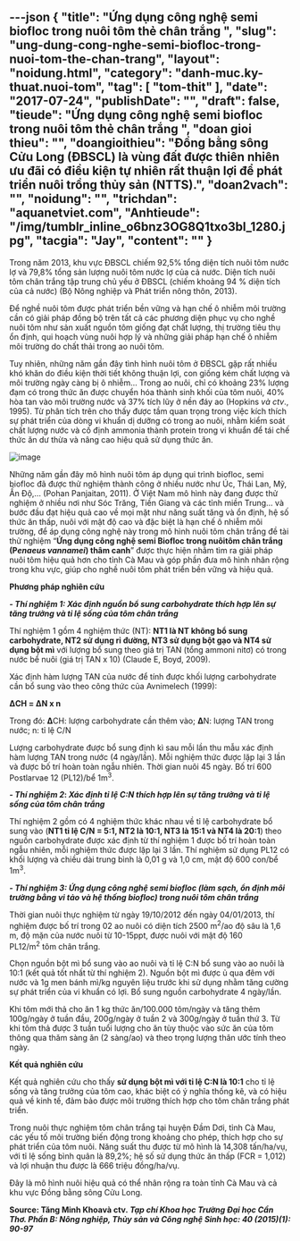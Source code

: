 ---json
{
    "title": "Ứng dụng công nghệ semi biofloc trong nuôi tôm thẻ chân trắng ",
    "slug": "ung-dung-cong-nghe-semi-biofloc-trong-nuoi-tom-the-chan-trang",
    "layout": "noidung.html",
    "category": "danh-muc.ky-thuat.nuoi-tom",
    "tag": [
        "tom-thit"
    ],
    "date": "2017-07-24",
    "publishDate": "",
    "draft": false,
    "tieude": "Ứng dụng công nghệ semi biofloc trong nuôi tôm thẻ chân trắng ",
    "doan gioi thieu": "",
    "doangioithieu": "Đồng bằng sông Cửu Long (ĐBSCL) là vùng đất được thiên nhiên ưu đãi có điều kiện tự nhiên rất thuận lợi để phát triển nuôi trồng thủy sản (NTTS).",
    "doan2vach": "",
    "noidung": "",
    "trichdan": "aquanetviet.com",
    "Anhtieude": "/img/tumblr_inline_o6bnz3OG8Q1txo3bl_1280.jpg",
    "tacgia": "Jay",
    "__content__": ""
}
---
<p>Trong năm 2013, khu vực ĐBSCL chiếm 92,5% tổng diện t&iacute;ch nu&ocirc;i t&ocirc;m nước lợ v&agrave; 79,8% tổng sản lượng nu&ocirc;i t&ocirc;m nước lợ của cả nước. Diện t&iacute;ch nu&ocirc;i t&ocirc;m ch&acirc;n trắng tập trung chủ yếu ở ĐBSCL (chiếm khoảng 94 % diện t&iacute;ch của cả nước) (Bộ N&ocirc;ng nghiệp v&agrave; Ph&aacute;t triển n&ocirc;ng th&ocirc;n, 2013).</p>

<p>Để nghề nu&ocirc;i t&ocirc;m được ph&aacute;t triển bền vững v&agrave; hạn chế &ocirc; nhiễm m&ocirc;i trường cần c&oacute; giải ph&aacute;p đồng bộ tr&ecirc;n tất cả c&aacute;c phương diện phục vụ cho nghề nu&ocirc;i t&ocirc;m như sản xuất nguồn t&ocirc;m giống đạt chất lượng, thị trường ti&ecirc;u thụ ổn định, qui hoạch v&ugrave;ng nu&ocirc;i hợp l&yacute; v&agrave; những giải ph&aacute;p hạn chế &ocirc; nhiễm m&ocirc;i trường do chất thải trong ao nu&ocirc;i t&ocirc;m.</p>

<p>Tuy nhi&ecirc;n, những năm gần đ&acirc;y t&igrave;nh h&igrave;nh nu&ocirc;i t&ocirc;m ở ĐBSCL gặp rất nhiều kh&oacute; khăn do điều kiện thời tiết kh&ocirc;ng thuận lợi, con giống k&eacute;m chất lượng v&agrave; m&ocirc;i trường ng&agrave;y c&agrave;ng bị &ocirc; nhiễm&hellip; Trong ao nu&ocirc;i, chỉ c&oacute; khoảng 23% lượng đạm c&oacute; trong thức ăn được chuyển h&oacute;a th&agrave;nh sinh khối của t&ocirc;m nu&ocirc;i, 40% h&ograve;a tan v&agrave;o m&ocirc;i trường nước v&agrave; 37% t&iacute;ch lũy ở nền đ&aacute;y ao (Hopkins&nbsp;<em>v&agrave; ctv</em>., 1995). Từ ph&acirc;n t&iacute;ch tr&ecirc;n cho thấy được tầm quan trọng trong việc k&iacute;ch th&iacute;ch sự ph&aacute;t triển của d&ograve;ng vi khuẩn dị dưỡng c&oacute; trong ao nu&ocirc;i, nhằm kiểm so&aacute;t chất lượng nước v&agrave; cố định ammonia th&agrave;nh protein trong vi khuẩn để t&aacute;i chế thức ăn dư thừa v&agrave; n&acirc;ng cao hiệu quả sử dụng thức ăn.</p>

<p><img alt="image" src="http://68.media.tumblr.com/9a02b99fc3e8e59c03f97717f9243eaa/tumblr_inline_o6bo0orFqc1txo3bl_1280.jpg" /></p>

<p>Những năm gần đ&acirc;y m&ocirc; h&igrave;nh nu&ocirc;i t&ocirc;m &aacute;p dụng qui tr&igrave;nh biofloc, semi biofloc đ&atilde; được thử nghiệm th&agrave;nh c&ocirc;ng ở nhiều nước như &Uacute;c, Th&aacute;i Lan, Mỹ, Ấn Độ,&hellip; (Pohan Panjaitan, 2011). Ở Việt Nam m&ocirc; h&igrave;nh n&agrave;y đang được thử nghiệm ở nhiều nơi như S&oacute;c Trăng, Tiền Giang v&agrave; c&aacute;c tỉnh miền Trung&hellip; v&agrave; bước đầu đạt hiệu quả cao về mọi mặt như năng suất tăng v&agrave; ổn định, hệ số thức ăn thấp, nu&ocirc;i với mật độ cao v&agrave; đặc biệt l&agrave; hạn chế &ocirc; nhiễm m&ocirc;i trường, để &aacute;p dụng c&ocirc;ng nghệ n&agrave;y trong m&ocirc; h&igrave;nh nu&ocirc;i t&ocirc;m ch&acirc;n trắng đề t&agrave;i thử nghiệm &ldquo;<strong>Ứng dụng c&ocirc;ng nghệ semi Biofloc trong nu&ocirc;i</strong><strong>t&ocirc;m ch&acirc;n trắng (P<em>enaeus vannamei</em>) th&acirc;m canh</strong>&rdquo; được thực hiện nhằm t&igrave;m ra giải ph&aacute;p nu&ocirc;i<strong>&nbsp;</strong>t&ocirc;m hiệu quả hơn cho tỉnh C&agrave; Mau v&agrave; g&oacute;p phần đưa m&ocirc; h&igrave;nh nh&acirc;n rộng trong khu vực, gi&uacute;p cho nghề nu&ocirc;i t&ocirc;m ph&aacute;t triển bền vững v&agrave; hiệu quả.</p>

<p><strong>Phương ph&aacute;p nghi&ecirc;n cứu</strong></p>

<p><em><strong>- Th&iacute; nghiệm 1: Xác định ngu&ocirc;̀n b&ocirc;̉ sung carbohydrate thı́ch hợp l&ecirc;n sự tăng trưởng và tı̉ lệ s&ocirc;́ng của t&ocirc;m ch&acirc;n trắng</strong></em>&nbsp;</p>

<p>Th&iacute; nghiệm 1 gồm 4 nghiệm thức (NT):&nbsp;<strong>NT1 l&agrave; NT kh&ocirc;ng bổ sung carbohydrate, NT2 sử dụng rỉ đường, NT3 sử dụng bột gạo v&agrave; NT4 sử dụng bột m&igrave;</strong>&nbsp;với lượng bổ sung theo gi&aacute; trị TAN (tổng ammoni nitơ) c&oacute; trong nước bể nu&ocirc;i (gi&aacute; trị TAN x 10) (Claude E, Boyd, 2009).</p>

<p>X&aacute;c định h&agrave;m lượng TAN của nước để t&iacute;nh được khối lượng carbohydrate cần bổ sung v&agrave;o theo c&ocirc;ng thức của Avnimelech (1999):</p>

<p><strong>&Delta;CH = &Delta;N x n</strong></p>

<p>Trong đ&oacute;:&nbsp;<strong>&Delta;</strong>CH: lượng carbohydrate cần th&ecirc;m v&agrave;o;&nbsp;<strong>&Delta;</strong>N: lượng TAN trong nước;&nbsp;n: tỉ lệ C/N</p>

<p>Lượng carbohydrate được bổ sung định k&igrave; sau mỗi lần thu mẫu x&aacute;c định h&agrave;m lượng TAN trong nước (4 ng&agrave;y/lần). Mỗi nghiệm thức được lặp lại 3 lần v&agrave; được bố tr&iacute; ho&agrave;n to&agrave;n ngẫu nhi&ecirc;n. Thời gian nu&ocirc;i 45 ng&agrave;y. Bố tr&iacute; 600 Postlarvae 12 (PL12)/bể 1m<sup>3</sup>.</p>

<p><strong><em>- Th&iacute; nghiệm 2</em>:<em>&nbsp;X&aacute;c định tỉ lệ C:N thı́ch hợp l&ecirc;n sự tăng trưởng và tı̉ lệ sống của t&ocirc;m ch&acirc;n trắng</em></strong></p>

<p>Th&iacute; nghiệm 2 gồm c&oacute; 4 nghiệm thức kh&aacute;c nhau về tỉ lệ carbohydrate bổ sung v&agrave;o (<strong>NT1 tỉ lệ C/N = 5:1, NT2 l&agrave; 10:1, NT3 l&agrave; 15:1 v&agrave; NT4 l&agrave; 20:1</strong>) theo nguồn carbohydrate được x&aacute;c định từ th&iacute; nghiệm 1 được bố tr&iacute; ho&agrave;n to&agrave;n ngẫu nhi&ecirc;n, mỗi nghiệm thức được lặp lại 3 lần. Thı́ nghiệm sử dụng PL12 có kh&ocirc;́i lượng và chi&ecirc;̀u dài trung b&igrave;nh là 0,01 g v&agrave; 1,0 cm, mật độ 600 con/b&ecirc;̉ 1m<sup>3</sup>.</p>

<p><em><strong>- Th&iacute; nghiệm 3: Ứng dụng c&ocirc;ng nghệ semi biofloc (l&agrave;m sạch, ổn định m&ocirc;i trường bằng vi tảo v&agrave; hệ thống biofloc) trong nu&ocirc;i t&ocirc;m ch&acirc;n trắng</strong></em></p>

<p>Thời gian nu&ocirc;i thực nghiệm từ ng&agrave;y 19/10/2012 đến ng&agrave;y 04/01/2013, th&iacute; nghiệm được bố tr&iacute; trong 02 ao nu&ocirc;i c&oacute; diện t&iacute;ch 2500 m<sup>2</sup>/ao độ s&acirc;u l&agrave; 1,6 m, độ mặn của nước nu&ocirc;i từ 10-15ppt, được nu&ocirc;i với mật độ 160 PL12/m<sup>2</sup>&nbsp;t&ocirc;m ch&acirc;n trắng.</p>

<p>Chọn nguồn bột m&igrave; bổ sung v&agrave;o ao nu&ocirc;i v&agrave; tỉ lệ C:N bổ sung v&agrave;o ao nu&ocirc;i l&agrave; 10:1 (kết quả tốt nhất từ th&iacute; nghiệm 2). Nguồn bột m&igrave; được ủ qua đ&ecirc;m với nước v&agrave; 1g men b&aacute;nh m&igrave;/kg nguy&ecirc;n liệu trước khi sử dụng nhằm tăng cường sự ph&aacute;t triển của vi khuẩn c&oacute; lợi. Bổ sung nguồn carbohydrate 4 ng&agrave;y/lần.</p>

<p>Khi t&ocirc;m mới thả cho ăn 1 kg thức ăn/100.000 t&ocirc;m/ng&agrave;y v&agrave; tăng th&ecirc;m 100g/ng&agrave;y ở tuần đầu, 200g/ng&agrave;y ở tuần 2 v&agrave; 300g/ng&agrave;y ở tuần thứ 3. Từ khi t&ocirc;m thả được 3 tuần tuổi lượng cho ăn t&ugrave;y thuộc v&agrave;o sức ăn của t&ocirc;m th&ocirc;ng qua thăm s&agrave;ng ăn (2 s&agrave;ng/ao) v&agrave; theo trọng lượng th&acirc;n ước t&iacute;nh theo ng&agrave;y.</p>

<p><strong>Kết quả nghi&ecirc;n cứu</strong></p>

<p>Kết quả nghi&ecirc;n cứu cho thấy&nbsp;<strong>sử dụng bột m&igrave; với tỉ lệ C:N l&agrave; 10:1</strong>&nbsp;cho tỉ lệ sống v&agrave; tăng trưởng của t&ocirc;m cao, kh&aacute;c biệt c&oacute; &yacute; nghĩa thống k&ecirc;, v&agrave; c&oacute; hiệu quả về kinh tế, đảm bảo được m&ocirc;i trường th&iacute;ch hợp cho t&ocirc;m ch&acirc;n trắng ph&aacute;t triển.</p>

<p>Trong nu&ocirc;i thực nghiệm t&ocirc;m ch&acirc;n trắng tại huyện Đầm Dơi, tỉnh C&agrave; Mau, c&aacute;c yếu tố m&ocirc;i trường biến động trong khoảng cho ph&eacute;p, th&iacute;ch hợp cho sự ph&aacute;t triển của t&ocirc;m nu&ocirc;i. Năng suất thu được từ m&ocirc; h&igrave;nh l&agrave; 14,308 tấn/ha/vụ, với tỉ lệ sống b&igrave;nh qu&acirc;n l&agrave; 89,2%; hệ số sử dụng thức ăn thấp (FCR = 1,012) v&agrave; lợi nhuận thu được l&agrave; 666 triệu đồng/ha/vụ.</p>

<p>Đ&acirc;y l&agrave; m&ocirc; h&igrave;nh nu&ocirc;i hiệu quả c&oacute; thể nh&acirc;n rộng ra to&agrave;n tỉnh C&agrave; Mau v&agrave; cả khu vực Đồng bằng s&ocirc;ng Cửu Long.</p>

<p><strong>Source: Tăng Minh Khoav&agrave; ctv.&nbsp;<em>Tạp ch&iacute; Khoa học Trường Đại học Cần Thơ. Phần B: N&ocirc;ng nghiệp, Thủy sản v&agrave; C&ocirc;ng nghệ Sinh học: 40 (2015)(1): 90-97</em></strong></p>
